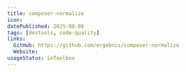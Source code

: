 ```yaml
---
title: composer-normalize
icon:
datePublished: 2025-08-08
tags: [devtools, code-quality]
links:
  GitHub: https://github.com/ergebnis/composer-normalize
  Website:
usageStatus: inToolbox
---
```

